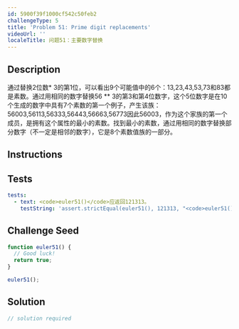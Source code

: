```yaml
---
id: 5900f39f1000cf542c50feb2
challengeType: 5
title: 'Problem 51: Prime digit replacements'
videoUrl: ''
localeTitle: 问题51：主要数字替换
---
```


## Description
<section id="description">通过替换2位数* 3的第1位，可以看出9个可能值中的6个：13,23,43,53,73和83都是素数。通过用相同的数字替换56 ** 3的第3和第4位数字，这个5位数字是在10个生成的数字中具有7个素数的第一个例子，产生该族：56003,56113,56333,56443,56663,56773因此56003，作为这个家族的第一个成员，是拥有这个属性的最小的素数。找到最小的素数，通过用相同的数字替换部分数字（不一定是相邻的数字），它是8个素数值族的一部分。 </section>

## Instructions
<section id="instructions">
</section>

## Tests
<section id='tests'>

```yml
tests:
  - text: <code>euler51()</code>应返回121313。
    testString: 'assert.strictEqual(euler51(), 121313, "<code>euler51()</code> should return 121313.");'

```

</section>

## Challenge Seed
<section id='challengeSeed'>

<div id='js-seed'>

```js
function euler51() {
  // Good luck!
  return true;
}

euler51();

```

</div>



</section>

## Solution
<section id='solution'>

```js
// solution required
```
</section>
